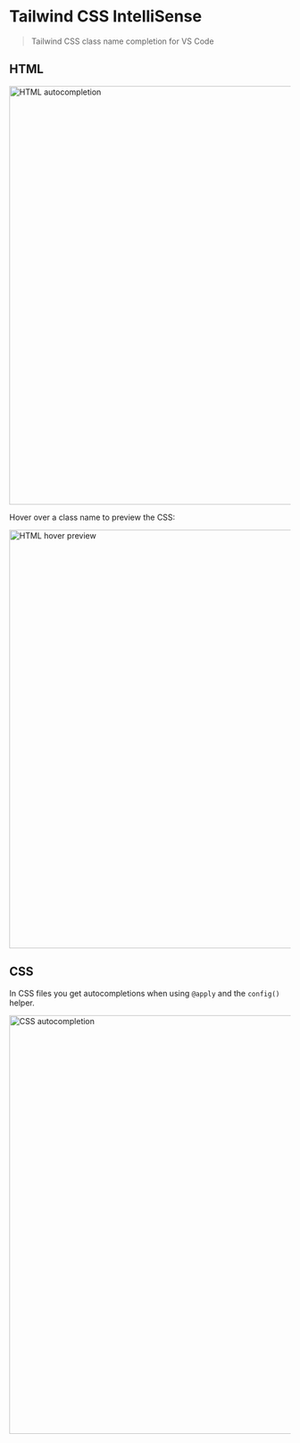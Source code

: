 # Tailwind CSS IntelliSense

> Tailwind CSS class name completion for VS Code

## HTML

<img src="https://github.com/bradlc/vscode-tailwindcss/blob/master/src/img/html.gif" alt="HTML autocompletion" width="750">

Hover over a class name to preview the CSS:

<img src="https://github.com/bradlc/vscode-tailwindcss/blob/master/src/img/html-hover.gif" alt="HTML hover preview" width="750">

## CSS

In CSS files you get autocompletions when using `@apply` and the `config()` helper.

<img src="https://github.com/bradlc/vscode-tailwindcss/blob/master/src/img/css.gif" alt="CSS autocompletion" width="750">
